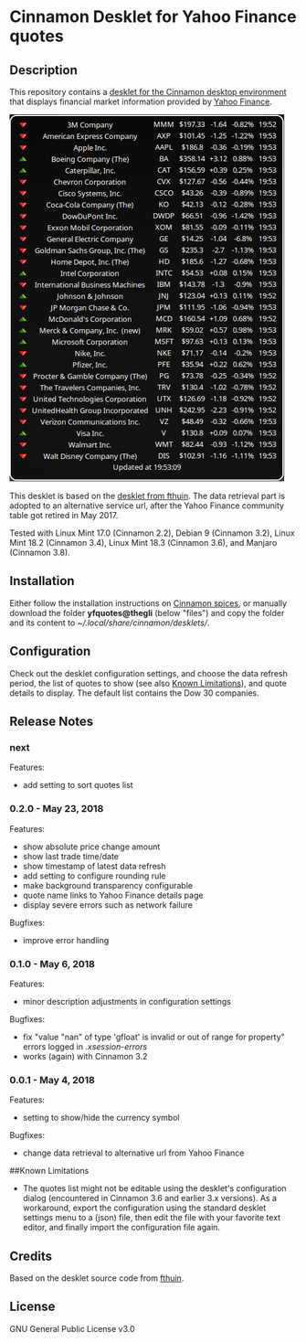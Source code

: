 # Cinnamon Desklet for Yahoo Finance quotes

## Description
This repository contains a [desklet for the Cinnamon desktop environment](https://cinnamon-spices.linuxmint.com/desklets) that displays financial market information provided by [Yahoo Finance](https://finance.yahoo.com/).

![Screenshot](screenshot.png)

This desklet is based on the [desklet from fthuin](https://github.com/fthuin/yahoofinance-cinnamon-desklet). The data retrieval part is adopted to an alternative service url, after the Yahoo Finance community table got retired in May 2017.

Tested with Linux Mint 17.0 (Cinnamon 2.2), Debian 9 (Cinnamon 3.2), Linux Mint 18.2 (Cinnamon 3.4), Linux Mint 18.3 (Cinnamon 3.6), and Manjaro (Cinnamon 3.8).

## Installation
Either follow the installation instructions on [Cinnamon spices](https://cinnamon-spices.linuxmint.com/desklets), or manually download the folder **yfquotes@thegli** (below "files") and copy the folder and its content to *~/.local/share/cinnamon/desklets/*.

## Configuration
Check out the desklet configuration settings, and choose the data refresh period, the list of quotes to show (see also [Known Limitations](#known-limitations)), and quote details to display. The default list contains the Dow 30 companies.

## Release Notes

### next
Features:
* add setting to sort quotes list

### 0.2.0 - May 23, 2018
Features:
* show absolute price change amount
* show last trade time/date
* show timestamp of latest data refresh
* add setting to configure rounding rule
* make background transparency configurable
* quote name links to Yahoo Finance details page
* display severe errors such as network failure

Bugfixes:
* improve error handling

### 0.1.0 - May 6, 2018
Features:
* minor description adjustments in configuration settings

Bugfixes:
* fix "value "nan" of type 'gfloat' is invalid or out of range for property" errors logged in *.xsession-errors*
* works (again) with Cinnamon 3.2

### 0.0.1 - May 4, 2018
Features:
* setting to show/hide the currency symbol

Bugfixes:
* change data retrieval to alternative url from Yahoo Finance

##Known Limitations
* The quotes list might not be editable using the desklet's configuration dialog (encountered in Cinnamon 3.6 and earlier 3.x versions). As a workaround, export the configuration using the standard desklet settings menu to a (json) file, then edit the file with your favorite text editor, and finally import the configuration file again.
 
## Credits
Based on the desklet source code from [fthuin](https://github.com/fthuin/yahoofinance-cinnamon-desklet).

## License
GNU General Public License v3.0
